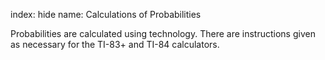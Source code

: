 index: hide
name: Calculations of Probabilities

Probabilities are calculated using technology. There are instructions given as necessary for the TI-83+ and TI-84 calculators.
